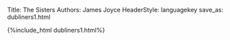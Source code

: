 Title: The Sisters
Authors: James Joyce
HeaderStyle: languagekey
save_as: dubliners1.html

{%include_html dubliners1.html%}

